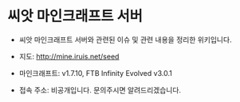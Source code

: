 # 씨앗 마인크래프트 서버

- 씨앗 마인크래프트 서버와 관련된 이슈 및 관련 내용을 정리한 위키입니다.

- 지도: http://mine.iruis.net/seed
- 마인크래프트: v1.7.10, FTB Infinity Evolved v3.0.1
- 접속 주소: 비공개입니다. 문의주시면 알려드리겠습니다.
